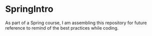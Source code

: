 # SpringIntro
As part of a Spring course, I am assembling this repository for future reference to remind of the best practices while coding.
